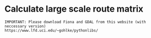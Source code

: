 # Calculate large scale route matrix

```console
IMPORTANT: Please download Fiona and GDAL from this website (with neccessary version)
https://www.lfd.uci.edu/~gohlke/pythonlibs/
```
